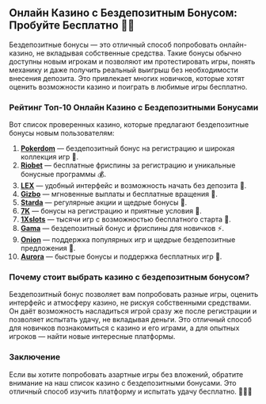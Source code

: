 ## Онлайн Казино с Бездепозитным Бонусом: Пробуйте Бесплатно 🎁🆓

Бездепозитные бонусы — это отличный способ попробовать онлайн-казино, не вкладывая собственные средства. Такие бонусы обычно доступны новым игрокам и позволяют им протестировать игры, понять механику и даже получить реальный выигрыш без необходимости внесения депозита. Это привлекает многих новичков, которые хотят оценить возможности казино и поиграть в любимые игры бесплатно.

### Рейтинг Топ-10 Онлайн Казино с Бездепозитными Бонусами

Вот список проверенных казино, которые предлагают бездепозитные бонусы новым пользователям:

1. **[Pokerdom](https://brandplay.link/4k77v2yx)** — бездепозитный бонус на регистрацию и широкая коллекция игр 🎲.
2. **[Riobet](https://brandplay.link/7xBLTPyj)** — бесплатные фриспины за регистрацию и уникальные бонусные программы 💰.
3. **[LEX](https://brandplay.link/zW4hdDFV)** — удобный интерфейс и возможность начать без депозита 🎉.
4. **[Gizbo](https://brandplay.link/bprXw4YV)** — мгновенные выплаты и бесплатные вращения 🎁.
5. **[Starda](https://brandplay.link/fB7xwRFL)** — регулярные акции и щедрые бонусы 🎈.
6. **[7K](https://brandplay.link/BvQyFShp)** — бонусы на регистрацию и приятные условия 🎯.
7. **[1Xslots](https://brandplay.link/hSB1khtr)** — тысячи игр с возможностью бесплатного старта 🌟.
8. **[Gama](https://brandplay.link/j6NMKsDz)** — бездепозитный бонус и фриспины для новичков ⚡.
9. **[Onion](https://brandplay.link/zBGRVpQ9)** — поддержка популярных игр и щедрые бездепозитные предложения 🎰.
10. **[Aurora](https://10trafic-stat2.com/click/668546556bcc6313411604bd/6766/13032/subaccount)** — быстрые бонусы и поддержка бесплатных игр 💎.

### Почему стоит выбрать казино с бездепозитным бонусом?

Бездепозитный бонус позволяет вам попробовать разные игры, оценить интерфейс и атмосферу казино, не рискуя собственными средствами. Он даёт возможность насладиться игрой сразу же после регистрации и позволяет испытать удачу, не вкладывая деньги. Это отличный способ для новичков познакомиться с казино и его играми, а для опытных игроков — найти новые интересные платформы.

### Заключение

Если вы хотите попробовать азартные игры без вложений, обратите внимание на наш список казино с бездепозитными бонусами. Это отличный способ изучить платформу и испытать удачу бесплатно. 🎉🎰💸

